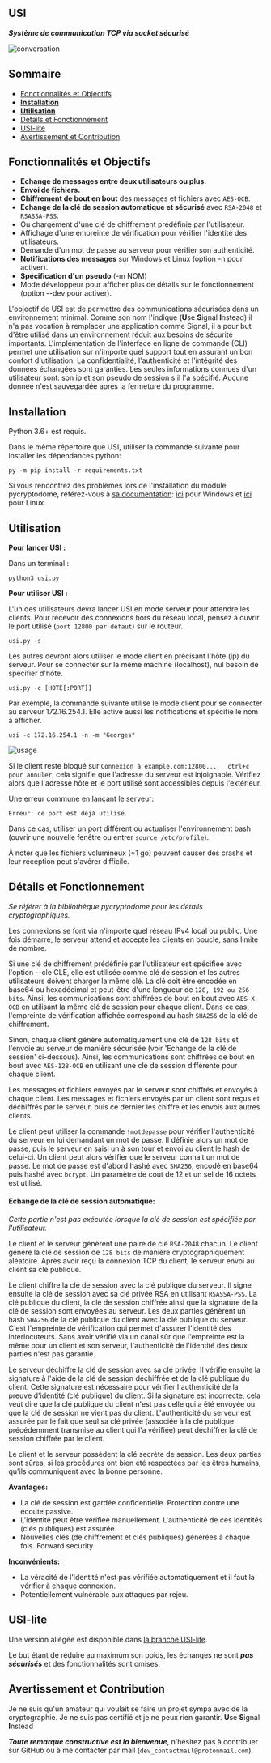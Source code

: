 ## USI

***Système de communication TCP via socket sécurisé***

![conversation](images/conversation.png)

## Sommaire

- [Fonctionnalités et Objectifs](#fonctionnalités-et-objectifs)
- [__Installation__](#installation)
- [__Utilisation__](#utilisation)
- [Détails et Fonctionnement](#détails-et-fonctionnement)
- [USI-lite](#usi-lite)
- [Avertissement et Contribution](#avertissement-et-contribution)


## Fonctionnalités et Objectifs

- __Echange de messages entre deux utilisateurs ou plus.__
- __Envoi de fichiers.__
- __Chiffrement de bout en bout__ des messages et fichiers avec `AES-OCB`.
- __Echange de la clé de session automatique et sécurisé__ avec `RSA-2048` et `RSASSA-PSS`.
- Ou chargement d'une clé de chiffrement prédéfinie par l'utilisateur.
- Affichage d'une empreinte de vérification pour vérifier l'identité des utilisateurs.
- Demande d'un mot de passe au serveur pour vérifier son authenticité.
- __Notifications des messages__ sur Windows et Linux (option -n pour activer).
- __Spécification d'un pseudo__ (-m NOM)
- Mode développeur pour afficher plus de détails sur le fonctionnement (option --dev pour activer).

L'objectif de USI est de permettre des communications sécurisées dans un environnement minimal.
Comme son nom l'indique (**U**se **S**ignal **I**nstead) il n'a pas vocation à remplacer une application comme Signal,
il a pour but d'être utilisé dans un environnement réduit aux besoins de sécurité importants.
L'implémentation de l'interface en ligne de commande (CLI) permet une utilisation
sur n'importe quel support tout en assurant un bon confort d'utilisation.
La confidentialité, l'authenticité et l'intégrité des données échangées sont garanties.
Les seules informations connues d'un utilisateur sont: son ip et son pseudo de session s'il l'a spécifié.
Aucune donnée n'est sauvegardée après la fermeture du programme.


## Installation

Python 3.6+ est requis.

Dans le même répertoire que USI, utiliser la commande suivante pour installer les dépendances python:

    py -m pip install -r requirements.txt

Si vous rencontrez des problèmes lors de l'installation du module pycryptodome,
référez-vous à [sa documentation](https://pycryptodome.readthedocs.io/en/latest/src/installation.html#): [ici](https://pycryptodome.readthedocs.io/en/latest/src/installation.html#windows-from-sources-python-3-5-and-newer) pour Windows et [ici](https://pycryptodome.readthedocs.io/en/latest/src/installation.html#compiling-in-linux-ubuntu) pour Linux.


## Utilisation

__Pour lancer USI :__

Dans un terminal :

    python3 usi.py

__Pour utiliser USI :__

L'un des utilisateurs devra lancer USI en mode serveur pour attendre les clients.
Pour recevoir des connexions hors du réseau local, pensez à ouvrir le port utilisé (`port 12800 par défaut`) sur le routeur.

    usi.py -s

Les autres devront alors utiliser le mode client en précisant l'hôte (ip) du serveur.
Pour se connecter sur la même machine (localhost), nul besoin de spécifier d'hôte.

    usi.py -c [HOTE[:PORT]]

Par exemple, la commande suivante utilise le mode client pour se connecter au serveur 172.16.254.1.
Elle active aussi les notifications et spécifie le nom à afficher.

    usi -c 172.16.254.1 -n -m "Georges"


![usage](images/usage.png)

Si le client reste bloqué sur ```Connexion à example.com:12800...   ctrl+c pour annuler```,
cela signifie que l'adresse du serveur est injoignable.
Vérifiez alors que l'adresse hôte et le port utilisé sont accessibles depuis l'extérieur.

Une erreur commune en lançant le serveur:

    Erreur: ce port est déjà utilisé.

Dans ce cas, utiliser un port différent ou actualiser l'environnement bash (ouvrir une nouvelle fenêtre ou entrer `source /etc/profile`).

À noter que les fichiers volumineux (+1 go) peuvent causer des crashs et leur réception peut s'avérer difficile.

## Détails et Fonctionnement

*Se référer à la bibliothèque pycryptodome pour les détails cryptographiques.*

Les connexions se font via n'importe quel réseau IPv4 local ou public.
Une fois démarré, le serveur attend et accepte les clients en boucle, sans limite de nombre.

Si une clé de chiffrement prédéfinie par l'utilisateur est spécifiée avec l'option --cle CLE,
elle est utilisée comme clé de session et les autres utilisateurs doivent charger la même clé.
La clé doit être encodée en base64 ou hexadécimal et peut-être d'une longueur de `128, 192 ou 256 bits`.
Ainsi, les communications sont chiffrées de bout en bout avec `AES-X-OCB` en utilisant la même clé de session pour chaque client.
Dans ce cas, l'empreinte de vérification affichée correspond au hash `SHA256` de la clé de chiffrement.

Sinon, chaque client génère automatiquement une clé de `128 bits` et l'envoie au serveur de manière sécurisée (voir 'Echange de la clé de session' ci-dessous).
Ainsi, les communications sont chiffrées de bout en bout avec `AES-128-OCB` en utilisant une clé de session différente pour chaque client.

Les messages et fichiers envoyés par le serveur sont chiffrés et envoyés à chaque client.
Les messages et fichiers envoyés par un client sont reçus et déchiffrés par le serveur, puis ce dernier les chiffre et les envois aux autres clients.

Le client peut utiliser la commande `!motdepasse` pour vérifier l'authenticité du serveur en lui demandant un mot de passe.
Il définie alors un mot de passe, puis le serveur en saisi un à son tour et envoi au client le hash de celui-ci.
Un client peut alors vérifier que le serveur connait un mot de passe.
Le mot de passe est d'abord hashé avec `SHA256`, encodé en base64 puis hashé avec `bcrypt`.
Un paramètre de cout de 12 et un sel de 16 octets est utilisé.


#### Echange de la clé de session automatique:

*Cette partie n'est pas exécutée lorsque la clé de session est spécifiée par l'utilisateur.*

Le client et le serveur génèrent une paire de clé `RSA-2048` chacun.
Le client génère la clé de session de `128 bits` de manière cryptographiquement aléatoire.
Après avoir reçu la connexion TCP du client, le serveur envoi au client sa clé publique.

Le client chiffre la clé de session avec la clé publique du serveur.
Il signe ensuite la clé de session avec sa clé privée RSA en utilisant `RSASSA-PSS`.
La clé publique du client, la clé de session chiffrée ainsi que la signature de la clé de session sont envoyées au serveur.
Les deux parties génèrent un hash `SHA256` de la clé publique du client avec la clé publique du serveur.
C'est l'empreinte de vérification qui permet d'assurer l'identité des interlocuteurs.
Sans avoir vérifié via un canal sûr que l'empreinte est la même pour un client et son serveur,
l'authenticité de l'identité des deux parties n'est pas garantie.

Le serveur déchiffre la clé de session avec sa clé privée.
Il vérifie ensuite la signature à l'aide de la clé de session déchiffrée et de la clé publique du client.
Cette signature est nécessaire pour vérifier l'authenticité de la preuve d'identité (clé publique) du client.
Si la signature est incorrecte, cela veut dire que la clé publique du client n'est pas celle qui a été envoyée
ou que la clé de session ne vient pas du client. L'authenticité du serveur est assurée par le fait que seul sa clé privée
(associée à la clé publique précédemment transmise au client qui l'a vérifiée) peut déchiffrer la clé de session chiffrée par le client.

Le client et le serveur possèdent la clé secrète de session.
Les deux parties sont sûres, si les procédures ont bien été respectées par les êtres humains,
qu'ils communiquent avec la bonne personne.

__Avantages:__
   - La clé de session est gardée confidentielle. Protection contre une écoute passive.
   - L'identité peut être vérifiée manuellement. L'authenticité de ces identités (clés publiques) est assurée.
   - Nouvelles clés (de chiffrement et clés publiques) générées à chaque fois. Forward security

__Inconvénients:__
   - La véracité de l'identité n'est pas vérifiée automatiquement et il faut la vérifier à chaque connexion.
   - Potentiellement vulnérable aux attaques par rejeu.


## USI-lite

Une version allégée est disponible dans [la branche USI-lite](https://github.com/Robin-mlh/USI/tree/USI-lite).

Le but étant de réduire au maximum son poids, les échanges ne sont ***pas sécurisés*** et des fonctionnalités sont omises.


## Avertissement et Contribution

Je ne suis qu'un amateur qui voulait se faire un projet sympa avec de la cryptographie.
Je ne suis pas certifié et je ne peux rien garantir.
**U**se **S**ignal **I**nstead

***Toute remarque constructive est la bienvenue***, n'hésitez pas à contribuer sur GitHub ou à me contacter par mail (`dev_contactmail@protonmail.com`).